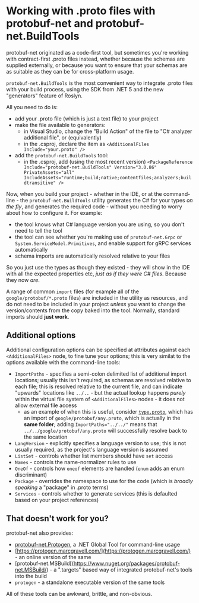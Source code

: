 # Working with .proto files with protobuf-net and protobuf-net.BuildTools

protobuf-net originated as a code-first tool, but sometimes you're working with contract-first .proto files instead, whether because
the schemas are supplied externally, or because you want to ensure that your schemas are as suitable as they can be for cross-platform usage.

`protobuf-net.BuildTools` is the most convenient way to integrate .proto files with your build process, using the SDK from .NET 5 and the
new "generators" feature of Roslyn.

All you need to do is:

- add your .proto file (which is just a text file) to your project
- make the file available to generators:
  - in Visual Studio, change the "Build Action" of the file to "C# analyzer additional file", or (equivalently)
  - in the .csproj, declare the item as `<AdditionalFiles Include="your.proto" />`
- add the `protobuf-net.BuildTools` tool:
  - in the .csproj, add (using the most recent version) `<PackageReference Include="protobuf-net.BuildTools" Version="3.0.86" PrivateAssets="all" IncludeAssets="runtime;build;native;contentfiles;analyzers;buildtransitive" />`

Now, when you build your project - whether in the IDE, or at the command-line - the `protobuf-net.BuildTools` utility generates the C# for your types *on the fly*, and generates the required code - without you needing
to worry about how to configure it. For example:

- the tool knows what C# language version you are using, so you don't need to tell the tool
- the tool can see whether you're making use of `protobuf-net.Grpc` or `System.ServiceModel.Primitives`, and enable support for gRPC services automatically
- schema imports are automatically resolved relative to your files

So you just use the types as though they existed - they will show in the IDE with all the expected properties etc, *just as if they were C# files*. Because they now *are*.

A range of common `import` files (for example all of the `google/protobuf/*.proto` files) are included in the utility as resources, and do not need to be included in your project *unless* you want to
change the version/contents from the copy baked into the tool. Normally, standard imports should **just work**.

## Additional options

Additional configuration options can be specified at attributes against each `<AdditionalFiles>` node, to fine tune your options; this is very similat to the options available with the command-line tools:

- `ImportPaths` - specifies a semi-colon delimited list of additional import locations; usually this isn't required, as schemas are resolved relative to each file; this is resolved relative to the current file, and
  can indicate "upwards" locations like `../..` - but the actual lookup happens *purely* within the virtual file system of `<AdditionalFiles>` nodes - it does not allow external file access
   - as an example of when this is useful, consider [`type.proto`](https://github.com/protocolbuffers/protobuf/blob/master/src/google/protobuf/type.proto), which has an import of `google/protobuf/any.proto`, which is actually
     in the **same folder**; adding `ImportPaths="../../"` means that `../../google/protobuf/any.proto` will successfully resolve back to the same location
- `LangVersion` - explicitly specifies a language version to use; this is not usually required, as the project's language version is assumed
- `ListSet` - controls whether list members should have `set` access
- `Names` - controls the name-normalizer rules to use
- `OneOf` - controls how `oneof` elements are handled (`enum` adds an enum discriminant)
- `Package` - overrides the namespace to use for the code (which is *broadly speaking* a "package" in .proto terms)
- `Services` - controls whether to generate services (this is defaulted based on your project references)

## That doesn't work for you?

protobuf-net also provides:

- [protobuf-net.Protogen](https://www.nuget.org/packages/protobuf-net.Protogen/), a .NET Global Tool for command-line usage
- [https://protogen.marcgravell.com/](https://protogen.marcgravell.com/) - an online version of the same
- [protobuf-net.MSBuild[(https://www.nuget.org/packages/protobuf-net.MSBuild/) - a ".targets" based way of integrated protobuf-net's tools into the build
- `protogen` - a standalone executable version of the same tools

All of these tools can be awkward, brittle, and non-obvious.